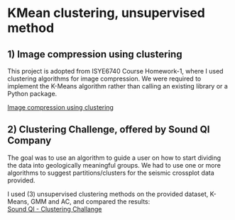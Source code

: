 <h1>KMean clustering, unsupervised method</h1>
<h2> 1) Image compression using clustering</h2>
<p>This project is adopted from ISYE6740 Course Homework-1,  where I used clustering algorithms for image compression. We were required to  implement the K-Means algorithm rather than calling an existing library or a Python package.</p>
<div></div>
<p> <a href="KMean.ipynb"> Image compression using clustering</a>
</p>
<h2> 2) Clustering Challenge, offered by Sound QI Company </h2>
<p>The goal was to use an algorithm to guide a user on how to start dividing the data into geologically meaningful groups. We had to use one or more algorithms to suggest partitions/clusters for the seismic crossplot data provided.</p>

<p> I used (3) unsupervised clustering methods on the provided dataset, K-
Means, GMM and AC, and compared the results: <br><a href="Clustering Challenge for Sound QI.pdf"> Sound QI - Clustering Challange</a>
</p>

